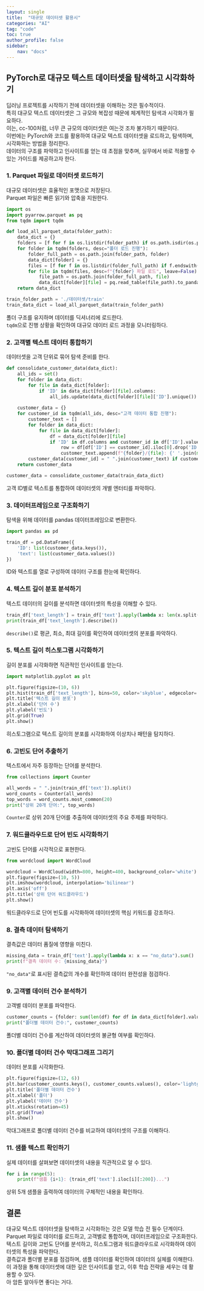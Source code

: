 ```yaml
---
layout: single
title:  "대규모 데이터셋 활용시"
categories: "AI"
tag: "code"
toc: true
author_profile: false
sidebar:
    nav: "docs"
---
```


## PyTorch로 대규모 텍스트 데이터셋을 탐색하고 시각화하기

딥러닝 프로젝트를 시작하기 전에 데이터셋을 이해하는 것은 필수적이다.  
특히 대규모 텍스트 데이터셋은 그 규모와 복잡성 때문에 체계적인 탐색과 시각화가 필요하다.  
이는, cc-100처럼, 너무 큰 규모의 데이터셋은 여는것 조차 불가하기 때문이다.  
이번에는 PyTorch와 코드를 활용하여 대규모 텍스트 데이터셋을 로드하고, 탐색하며, 시각화하는 방법을 정리한다.  
데이터의 구조를 파악하고 인사이트를 얻는 데 초점을 맞추며, 실무에서 바로 적용할 수 있는 가이드를 제공하고자 한다.  

### 1. Parquet 파일로 데이터셋 로드하기
대규모 데이터셋은 효율적인 포맷으로 저장된다.  
Parquet 파일은 빠른 읽기와 압축을 지원한다.  

```python
import os
import pyarrow.parquet as pq
from tqdm import tqdm

def load_all_parquet_data(folder_path):
    data_dict = {}
    folders = [f for f in os.listdir(folder_path) if os.path.isdir(os.path.join(folder_path, f))]
    for folder in tqdm(folders, desc="폴더 로드 진행"):
        folder_full_path = os.path.join(folder_path, folder)
        data_dict[folder] = {}
        files = [f for f in os.listdir(folder_full_path) if f.endswith('.parquet')]
        for file in tqdm(files, desc=f"{folder} 파일 로드", leave=False):
            file_path = os.path.join(folder_full_path, file)
            data_dict[folder][file] = pq.read_table(file_path).to_pandas()
    return data_dict

train_folder_path = './데이터셋/train'
train_data_dict = load_all_parquet_data(train_folder_path)
```

폴더 구조를 유지하며 데이터를 딕셔너리에 로드한다.  
`tqdm`으로 진행 상황을 확인하여 대규모 데이터 로드 과정을 모니터링하다.  

### 2. 고객별 텍스트 데이터 통합하기
데이터셋을 고객 단위로 묶어 탐색 준비를 한다.  

```python
def consolidate_customer_data(data_dict):
    all_ids = set()
    for folder in data_dict:
        for file in data_dict[folder]:
            if 'ID' in data_dict[folder][file].columns:
                all_ids.update(data_dict[folder][file]['ID'].unique())
    
    customer_data = {}
    for customer_id in tqdm(all_ids, desc="고객 데이터 통합 진행"):
        customer_text = []
        for folder in data_dict:
            for file in data_dict[folder]:
                df = data_dict[folder][file]
                if 'ID' in df.columns and customer_id in df['ID'].values:
                    row = df[df['ID'] == customer_id].iloc[0].drop('ID', errors='ignore')
                    customer_text.append(f"{folder}/{file}: {' '.join(map(str, row.values))}")
        customer_data[customer_id] = " ".join(customer_text) if customer_text else "no_data"
    return customer_data

customer_data = consolidate_customer_data(train_data_dict)
```

고객 ID별로 텍스트를 통합하여 데이터셋의 개별 엔터티를 파악하다.  

### 3. 데이터프레임으로 구조화하기
탐색을 위해 데이터를 pandas 데이터프레임으로 변환한다.  

```python
import pandas as pd

train_df = pd.DataFrame({
    'ID': list(customer_data.keys()),
    'text': list(customer_data.values())
})
```

ID와 텍스트를 열로 구성하여 데이터 구조를 한눈에 확인하다.  

### 4. 텍스트 길이 분포 분석하기
텍스트 데이터의 길이를 분석하면 데이터셋의 특성을 이해할 수 있다.  

```python
train_df['text_length'] = train_df['text'].apply(lambda x: len(x.split()))
print(train_df['text_length'].describe())
```

`describe()`로 평균, 최소, 최대 길이를 확인하여 데이터셋의 분포를 파악하다.  

### 5. 텍스트 길이 히스토그램 시각화하기
길이 분포를 시각화하면 직관적인 인사이트를 얻는다.  

```python
import matplotlib.pyplot as plt

plt.figure(figsize=(10, 6))
plt.hist(train_df['text_length'], bins=50, color='skyblue', edgecolor='black')
plt.title('텍스트 길이 분포')
plt.xlabel('단어 수')
plt.ylabel('빈도')
plt.grid(True)
plt.show()
```

히스토그램으로 텍스트 길이의 분포를 시각화하여 이상치나 패턴을 탐지하다.  

### 6. 고빈도 단어 추출하기
텍스트에서 자주 등장하는 단어를 분석한다.   

```python
from collections import Counter

all_words = " ".join(train_df['text']).split()
word_counts = Counter(all_words)
top_words = word_counts.most_common(20)
print("상위 20개 단어:", top_words)
```

`Counter`로 상위 20개 단어를 추출하여 데이터셋의 주요 주제를 파악하다.  

### 7. 워드클라우드로 단어 빈도 시각화하기
고빈도 단어를 시각적으로 표현한다.  

```python
from wordcloud import WordCloud

wordcloud = WordCloud(width=800, height=400, background_color='white').generate_from_frequencies(dict(top_words))
plt.figure(figsize=(10, 5))
plt.imshow(wordcloud, interpolation='bilinear')
plt.axis('off')
plt.title('상위 단어 워드클라우드')
plt.show()
```

워드클라우드로 단어 빈도를 시각화하여 데이터셋의 핵심 키워드를 강조하다.  

### 8. 결측 데이터 탐색하기
결측값은 데이터 품질에 영향을 미친다.  

```python
missing_data = train_df['text'].apply(lambda x: x == "no_data").sum()
print(f"결측 데이터 수: {missing_data}")
```

`"no_data"`로 표시된 결측값의 개수를 확인하여 데이터 완전성을 점검하다.  

### 9. 고객별 데이터 건수 분석하기
고객별 데이터 분포를 파악한다.  

```python
customer_counts = {folder: sum(len(df) for df in data_dict[folder].values()) for folder in train_data_dict}
print("폴더별 데이터 건수:", customer_counts)
```

폴더별 데이터 건수를 계산하여 데이터셋의 불균형 여부를 확인하다.  

### 10. 폴더별 데이터 건수 막대그래프 그리기
데이터 분포를 시각화한다.  

```python
plt.figure(figsize=(12, 6))
plt.bar(customer_counts.keys(), customer_counts.values(), color='lightgreen')
plt.title('폴더별 데이터 건수')
plt.xlabel('폴더')
plt.ylabel('데이터 건수')
plt.xticks(rotation=45)
plt.grid(True)
plt.show()
```

막대그래프로 폴더별 데이터 건수를 비교하여 데이터셋의 구조를 이해하다.  

### 11. 샘플 텍스트 확인하기
실제 데이터를 살펴보면 데이터셋의 내용을 직관적으로 알 수 있다.  

```python
for i in range(5):
    print(f"샘플 {i+1}: {train_df['text'].iloc[i][:200]}...")
```

상위 5개 샘플을 출력하여 데이터의 구체적인 내용을 확인하다.  

## 결론
대규모 텍스트 데이터셋을 탐색하고 시각화하는 것은 모델 학습 전 필수 단계이다.  
Parquet 파일로 데이터를 로드하고, 고객별로 통합하며, 데이터프레임으로 구조화한다.  
텍스트 길이와 고빈도 단어를 분석하고, 히스토그램과 워드클라우드로 시각화하여 데이터셋의 특성을 파악한다.  
결측값과 폴더별 분포를 점검하며, 샘플 데이터를 확인하여 데이터의 실체를 이해한다.  
이 과정을 통해 데이터셋에 대한 깊은 인사이트를 얻고, 이후 학습 전략을 세우는 데 활용할 수 있다.  
아 암튼 알아두면 좋다는 거다.  
